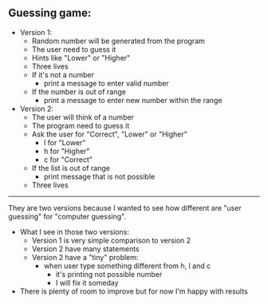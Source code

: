Guessing game:
--------------
- Version 1:
  - Random number will be generated from the program
  - The user need to guess it
  - Hints like "Lower" or "Higher"
  - Three lives
  - If it's not a number
    - print a message to enter valid number
  - If the number is out of range
    - print a message to enter new number within the range
- Version 2:
  - The user will think of a number
  - The program need to guess it
  - Ask the user for "Correct", "Lower" or "Higher"
    - l for "Lower"
    - h for "Higher"
    - c for "Correct"
  - If the list is out of range
    - print message that is not possible
  - Three lives
------------------
They are two versions because I wanted to see how different are "user guessing" for "computer guessing".
- What I see in those two versions:
  - Version 1 is very simple comparison to version 2
  - Version 2 have many statements
  - Version 2 have a "tiny" problem:
    - when user type something different from h, l and c
      - it's printing not possible number
      - I will fix it someday
- There is plenty of room to improve but for now I'm happy with results
